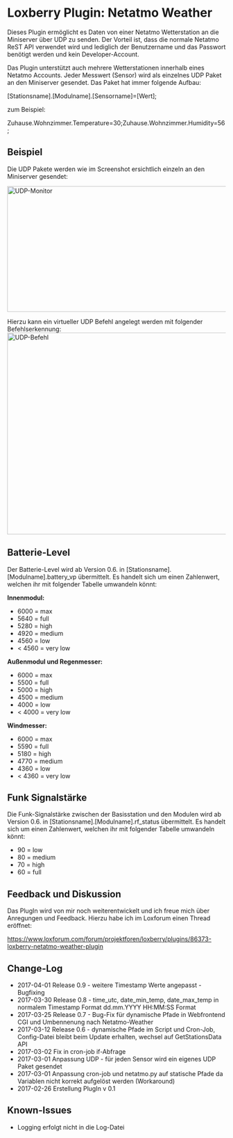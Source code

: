 # Loxberry Plugin: Netatmo Weather
Dieses Plugin ermöglicht es Daten von einer Netatmo Wetterstation an die Miniserver über UDP zu senden. Der Vorteil ist, dass die normale Netatmo ReST API verwendet wird und lediglich der Benutzername und das Passwort benötigt werden und kein Developer-Account.

Das Plugin unterstützt auch mehrere Wetterstationen innerhalb eines Netatmo Accounts. Jeder Messwert (Sensor) wird als einzelnes UDP Paket an den Miniserver gesendet. Das Paket hat immer folgende Aufbau:

[Stationsname].[Modulname].[Sensorname]=[Wert];

zum Beispiel:

Zuhause.Wohnzimmer.Temperature=30;Zuhause.Wohnzimmer.Humidity=56;

## Beispiel
Die UDP Pakete werden wie im Screenshot ersichtlich einzeln an den Miniserver gesendet:

<img src="http://www.loxberry.de/wp-content/uploads/UDP-Monitor-1024x308.png" alt="UDP-Monitor" width="960" height="289"/>

Hierzu kann ein virtueller UDP Befehl angelegt werden mit folgender Befehlserkennung:
<img class="alignnone wp-image-303 " src="http://www.loxberry.de/wp-content/uploads/UDP-Befehl-1024x743.png" alt="UDP-Befehl" width="640" height="464" />

## Batterie-Level

Der Batterie-Level wird ab Version 0.6. in [Stationsname].[Modulname].battery_vp übermittelt. Es handelt sich um einen Zahlenwert, welchen ihr mit folgender Tabelle umwandeln könnt:

**Innenmodul:**
- 6000 = max  
- 5640 = full  
- 5280 = high  
- 4920 = medium  
- 4560 = low 
- < 4560  = very low

**Außenmodul und Regenmesser:**
- 6000 = max
- 5500 = full
- 5000 = high
- 4500 = medium
- 4000 = low
- < 4000 = very low

**Windmesser:**
- 6000 = max
- 5590 = full
- 5180 = high
- 4770 = medium
- 4360 = low
- < 4360 = very low

## Funk Signalstärke
Die Funk-Signalstärke zwischen der Basisstation und den Modulen wird ab Version 0.6. in [Stationsname].[Modulname].rf_status übermittelt. Es handelt sich um einen Zahlenwert, welchen ihr mit folgender Tabelle umwandeln könnt:

- 90 = low
- 80 = medium
- 70 = high
- 60 = full

## Feedback und Diskussion
Das PlugIn wird von mir noch weiterentwickelt und ich freue mich über Anregungen und Feedback. Hierzu habe ich im Loxforum einen Thread eröffnet:

<a href="https://www.loxforum.com/forum/projektforen/loxberry/plugins/86373-loxberry-netatmo-weather-plugin">https://www.loxforum.com/forum/projektforen/loxberry/plugins/86373-loxberry-netatmo-weather-plugin</a>

## Change-Log
- 2017-04-01 Release 0.9 - weitere Timestamp Werte angepasst - Bugfixing 
- 2017-03-30 Release 0.8 - time_utc, date_min_temp,    date_max_temp in normalem Timestamp Format dd.mm.YYYY HH:MM:SS Format   
- 2017-03-25 Release 0.7 - Bug-Fix für dynamische Pfade in Webfrontend CGI und    Umbennenung nach Netatmo-Weather 
- 2017-03-12 Release 0.6 - dynamische    Pfade im Script und Cron-Job, Config-Datei bleibt beim Update    erhalten, wechsel auf GetStationsData API 
- 2017-03-02 Fix in cron-job    if-Abfrage 
- 2017-03-01 Anpassung UDP - für jeden Sensor wird ein    eigenes UDP Paket gesendet 
- 2017-03-01  Anpassung cron-job und    netatmo.py auf statische Pfade da Variablen nicht korrekt aufgelöst    werden (Workaround) 
- 2017-02-26  Erstellung PlugIn v 0.1

## Known-Issues
- Logging erfolgt nicht in die Log-Datei